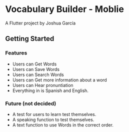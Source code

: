 # Vocabulary Builder - Moblie

A Flutter project by Joshua García

## Getting Started

### Features
- Users can Get Words
- Users can Save Words
- Users can Search Words
- Users can Get more information about a word
- Users can Hear pronuntiation
- Everything in is Spanish and English.

### Future (not decided)
- A test for users to learn test themselves.
- A speaking function to test themselves.
- A text function to use Words in the correct order.
